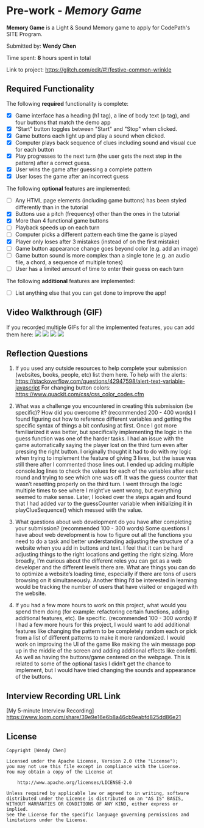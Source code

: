 # Pre-work - *Memory Game*

**Memory Game** is a Light & Sound Memory game to apply for CodePath's SITE Program. 

Submitted by: **Wendy Chen**

Time spent: **8** hours spent in total

Link to project: https://glitch.com/edit/#!/festive-common-wrinkle

## Required Functionality

The following **required** functionality is complete:

* [x] Game interface has a heading (h1 tag), a line of body text (p tag), and four buttons that match the demo app
* [x] "Start" button toggles between "Start" and "Stop" when clicked. 
* [x] Game buttons each light up and play a sound when clicked. 
* [x] Computer plays back sequence of clues including sound and visual cue for each button
* [x] Play progresses to the next turn (the user gets the next step in the pattern) after a correct guess. 
* [x] User wins the game after guessing a complete pattern
* [x] User loses the game after an incorrect guess

The following **optional** features are implemented:

* [ ] Any HTML page elements (including game buttons) has been styled differently than in the tutorial
* [x] Buttons use a pitch (frequency) other than the ones in the tutorial
* [x] More than 4 functional game buttons
* [ ] Playback speeds up on each turn
* [ ] Computer picks a different pattern each time the game is played
* [x] Player only loses after 3 mistakes (instead of on the first mistake)
* [ ] Game button appearance change goes beyond color (e.g. add an image)
* [ ] Game button sound is more complex than a single tone (e.g. an audio file, a chord, a sequence of multiple tones)
* [ ] User has a limited amount of time to enter their guess on each turn

The following **additional** features are implemented:

- [ ] List anything else that you can get done to improve the app!

## Video Walkthrough (GIF)

If you recorded multiple GIFs for all the implemented features, you can add them here:
![](https://cdn.glitch.global/bc8070c2-95e0-433a-aee8-a0f84941dd0a/lsgame1.gif?v=1648865804582)
![](https://cdn.glitch.global/bc8070c2-95e0-433a-aee8-a0f84941dd0a/lsgame2.gif?v=1648866171947)
![](gif3-link-here)
![](gif4-link-here)

## Reflection Questions
1. If you used any outside resources to help complete your submission (websites, books, people, etc) list them here. 
To help with the alerts: https://stackoverflow.com/questions/42947598/alert-text-variable-javascript
For changing button colors: https://www.quackit.com/css/css_color_codes.cfm

2. What was a challenge you encountered in creating this submission (be specific)? How did you overcome it? (recommended 200 - 400 words) 
I found figuring out how to reference different variables and getting the specific syntax of things a bit confusing at first. 
Once I got more familiarized it was better, but specifically implementing the logic in the guess function was one of the harder tasks. 
I had an issue with the game automatically saying the player lost on the third turn even after pressing the right button. I originally thought 
it had to do with my logic when trying to implement the feature of giving 3 lives, but the issue was still there after I commented those lines out. 
I ended up adding multiple console.log lines to check the values for each of the variables after each round and trying to see which one was off. 
It was the guess counter that wasn’t resetting properly on the third turn. I went through the logic multiple times to see where I might’ve went wrong, 
but everything seemed to make sense. Later, I looked over the steps again and found that I had added var to the guessCounter variable when initializing it 
in playClueSequence() which messed with the value.


3. What questions about web development do you have after completing your submission? (recommended 100 - 300 words) 
Some questions I have about web development is how to figure out all the functions you need to do a task and better understanding adjusting the structure 
of a website when you add in buttons and text. I feel that it can be hard adjusting things to the right locations and getting the right sizing. More broadly, 
I’m curious about the different roles you can get as a web developer and the different levels there are. What are things you can do to optimize a website’s loading time, 
especially if there are tons of users browsing on it simultaneously. Another thing I’d be interested in learning would be tracking the number of users that have visited or 
engaged with the website.


4. If you had a few more hours to work on this project, what would you spend them doing (for example: refactoring certain functions, adding additional features, etc). Be specific. (recommended 100 - 300 words) 
If I had a few more hours for this project, I would want to add additional features like changing the pattern to be completely random each or pick from a list of different patterns to make it more randomized. 
I would work on improving the UI of the game like making the win message pop up in the middle of the screen and adding additional effects like confetti. As well as having the buttons/game centered on the webpage. 
This is related to some of the optional tasks I didn’t get the chance to implement, but I would have tried changing the sounds and appearance of the buttons.



## Interview Recording URL Link

[My 5-minute Interview Recording]
https://www.loom.com/share/39e9e16e6b8a46cb9eabfd825dd86e21


## License

    Copyright [Wendy Chen]

    Licensed under the Apache License, Version 2.0 (the "License");
    you may not use this file except in compliance with the License.
    You may obtain a copy of the License at

        http://www.apache.org/licenses/LICENSE-2.0

    Unless required by applicable law or agreed to in writing, software
    distributed under the License is distributed on an "AS IS" BASIS,
    WITHOUT WARRANTIES OR CONDITIONS OF ANY KIND, either express or implied.
    See the License for the specific language governing permissions and
    limitations under the License.